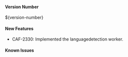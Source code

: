 #### Version Number
${version-number}

#### New Features

- CAF-2330: Implemented the languagedetection worker.

#### Known Issues
